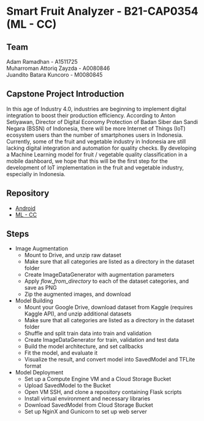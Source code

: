 # Smart Fruit Analyzer - B21-CAP0354 (ML - CC)

## Team

Adam Ramadhan - A1511725  
Muharroman Attoriq Zayzda - A0080846  
Juandito Batara Kuncoro - M0080845  

## Capstone Project Introduction

In this age of Industry 4.0, industries are beginning to implement digital integration to boost their production efficiency. According to Anton Setiyawan, Director of Digital Economy Protection of Badan Siber dan Sandi Negara (BSSN) of Indonesia, there will be more Internet of Things (IoT) ecosystem users than the number of smartphones users in Indonesia.  
Currently, some of the fruit and vegetable industry in Indonesia are still lacking digital integration and automation for quality checks. By developing a Machine Learning model for fruit / vegetable quality classification in a mobile dashboard, we hope that this will be the first step for the development of IoT implementation in the fruit and vegetable industry, especially in Indonesia.

## Repository

- [Android](https://github.com/adamramadhn/B21-CAP0354)  
- [ML - CC](https://github.com/JurgenStr/B21-CAP0354-ML-CC)  

## Steps

- Image Augmentation
  - Mount to Drive, and unzip raw dataset
  - Make sure that all categories are listed as a directory in the dataset folder
  - Create ImageDataGenerator with augmentation parameters
  - Apply *flow_from_directory* to each of the dataset categories, and save as PNG
  - Zip the augmented images, and download
- Model Building
  - Mount your Google Drive, download dataset from Kaggle (requires Kaggle API), and unzip additional datasets
  - Make sure that all categories are listed as a directory in the dataset folder
  - Shuffle and split train data into train and validation
  - Create ImageDataGenerator for train, validation and test data
  - Build the model architecture, and set callbacks
  - Fit the model, and evaluate it
  - Visualize the result, and convert model into SavedModel and TFLite format
- Model Deployment
  - Set up a Compute Engine VM and a Cloud Storage Bucket
  - Upload SavedModel to the Bucket
  - Open VM SSH, and clone a repository containing Flask scripts
  - Install virtual environment and necessary libraries
  - Download SavedModel from Cloud Storage Bucket
  - Set up NginX and Gunicorn to set up web server
